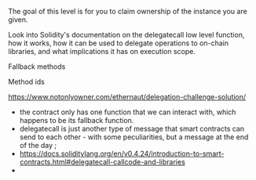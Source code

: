 The goal of this level is for you to claim ownership of the instance you are given.

Look into Solidity's documentation on the delegatecall low level function, how it works, how it can be used to delegate operations to on-chain libraries, and what implications it has on execution scope.

Fallback methods

Method ids

https://www.notonlyowner.com/ethernaut/delegation-challenge-solution/

- the contract only has one function that we can interact with, which happens to be its fallback function. 
- delegatecall is just another type of message that smart contracts can send to each other - with some peculiarities, but a message at the end of the day  ;
- https://docs.soliditylang.org/en/v0.4.24/introduction-to-smart-contracts.html#delegatecall-callcode-and-libraries
- 

